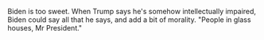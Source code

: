 Biden is too sweet. When Trump says he's somehow intellectually impaired, Biden could say all that he says, and  add a bit of morality. "People in glass houses, Mr President."
